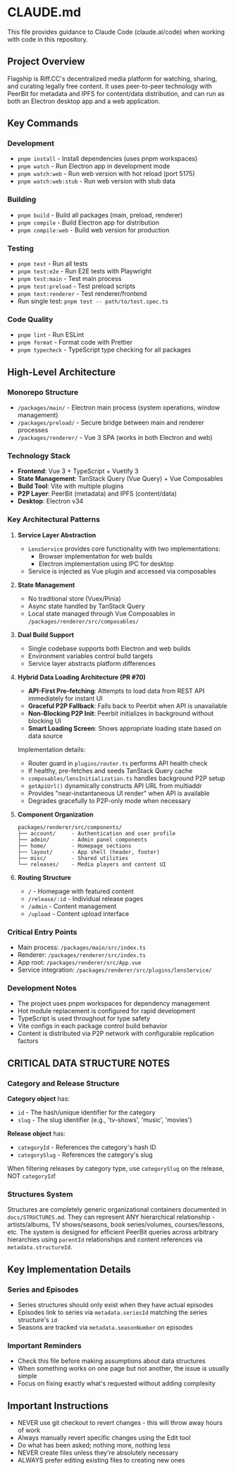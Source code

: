 # CLAUDE.md

This file provides guidance to Claude Code (claude.ai/code) when working with code in this repository.

## Project Overview

Flagship is Riff.CC's decentralized media platform for watching, sharing, and curating legally free content. It uses peer-to-peer technology with PeerBit for metadata and IPFS for content/data distribution, and can run as both an Electron desktop app and a web application.

## Key Commands

### Development
- `pnpm install` - Install dependencies (uses pnpm workspaces)
- `pnpm watch` - Run Electron app in development mode
- `pnpm watch:web` - Run web version with hot reload (port 5175)
- `pnpm watch:web:stub` - Run web version with stub data

### Building
- `pnpm build` - Build all packages (main, preload, renderer)
- `pnpm compile` - Build Electron app for distribution
- `pnpm compile:web` - Build web version for production

### Testing
- `pnpm test` - Run all tests
- `pnpm test:e2e` - Run E2E tests with Playwright
- `pnpm test:main` - Test main process
- `pnpm test:preload` - Test preload scripts
- `pnpm test:renderer` - Test renderer/frontend
- Run single test: `pnpm test -- path/to/test.spec.ts`

### Code Quality
- `pnpm lint` - Run ESLint
- `pnpm format` - Format code with Prettier
- `pnpm typecheck` - TypeScript type checking for all packages

## High-Level Architecture

### Monorepo Structure
- `/packages/main/` - Electron main process (system operations, window management)
- `/packages/preload/` - Secure bridge between main and renderer processes
- `/packages/renderer/` - Vue 3 SPA (works in both Electron and web)

### Technology Stack
- **Frontend**: Vue 3 + TypeScript + Vuetify 3
- **State Management**: TanStack Query (Vue Query) + Vue Composables
- **Build Tool**: Vite with multiple plugins
- **P2P Layer**: PeerBit (metadata) and IPFS (content/data)
- **Desktop**: Electron v34

### Key Architectural Patterns

1. **Service Layer Abstraction**
   - `LensService` provides core functionality with two implementations:
     - Browser implementation for web builds
     - Electron implementation using IPC for desktop
   - Service is injected as Vue plugin and accessed via composables

2. **State Management**
   - No traditional store (Vuex/Pinia)
   - Async state handled by TanStack Query
   - Local state managed through Vue Composables in `/packages/renderer/src/composables/`

3. **Dual Build Support**
   - Single codebase supports both Electron and web builds
   - Environment variables control build targets
   - Service layer abstracts platform differences

4. **Hybrid Data Loading Architecture (PR #70)**
   - **API-First Pre-fetching**: Attempts to load data from REST API immediately for instant UI
   - **Graceful P2P Fallback**: Falls back to Peerbit when API is unavailable
   - **Non-Blocking P2P Init**: Peerbit initializes in background without blocking UI
   - **Smart Loading Screen**: Shows appropriate loading state based on data source
   
   Implementation details:
   - Router guard in `plugins/router.ts` performs API health check
   - If healthy, pre-fetches and seeds TanStack Query cache
   - `composables/lensInitialization.ts` handles background P2P setup
   - `getApiUrl()` dynamically constructs API URL from multiaddr
   - Provides "near-instantaneous UI render" when API is available
   - Degrades gracefully to P2P-only mode when necessary

4. **Component Organization**
   ```
   packages/renderer/src/components/
   ├── account/     - Authentication and user profile
   ├── admin/       - Admin panel components
   ├── home/        - Homepage sections
   ├── layout/      - App shell (header, footer)
   ├── misc/        - Shared utilities
   └── releases/    - Media players and content UI
   ```

5. **Routing Structure**
   - `/` - Homepage with featured content
   - `/release/:id` - Individual release pages
   - `/admin` - Content management
   - `/upload` - Content upload interface

### Critical Entry Points
- Main process: `/packages/main/src/index.ts`
- Renderer: `/packages/renderer/src/index.ts`
- App root: `/packages/renderer/src/App.vue`
- Service integration: `/packages/renderer/src/plugins/lensService/`

### Development Notes
- The project uses pnpm workspaces for dependency management
- Hot module replacement is configured for rapid development
- TypeScript is used throughout for type safety
- Vite configs in each package control build behavior
- Content is distributed via P2P network with configurable replication factors

## CRITICAL DATA STRUCTURE NOTES

### Category and Release Structure
**Category object** has:
- `id` - The hash/unique identifier for the category
- `slug` - The slug identifier (e.g., 'tv-shows', 'music', 'movies')

**Release object** has:
- `categoryId` - References the category's hash ID
- `categorySlug` - References the category's slug

When filtering releases by category type, use `categorySlug` on the release, NOT `categoryId`!

### Structures System
Structures are completely generic organizational containers documented in `docs/STRUCTURES.md`. They can represent ANY hierarchical relationship - artists/albums, TV shows/seasons, book series/volumes, courses/lessons, etc. The system is designed for efficient PeerBit queries across arbitrary hierarchies using `parentId` relationships and content references via `metadata.structureId`.

## Key Implementation Details

### Series and Episodes
- Series structures should only exist when they have actual episodes
- Episodes link to series via `metadata.seriesId` matching the series structure's `id`
- Seasons are tracked via `metadata.seasonNumber` on episodes

### Important Reminders
- Check this file before making assumptions about data structures
- When something works on one page but not another, the issue is usually simple
- Focus on fixing exactly what's requested without adding complexity

## Important Instructions
- NEVER use git checkout to revert changes - this will throw away hours of work
- Always manually revert specific changes using the Edit tool
- Do what has been asked; nothing more, nothing less
- NEVER create files unless they're absolutely necessary
- ALWAYS prefer editing existing files to creating new ones